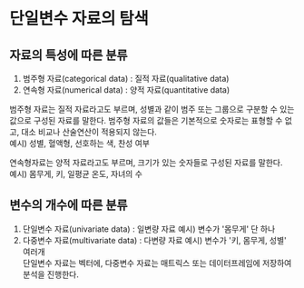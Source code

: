 # 단일변수 자료의 탐색
## 자료의 특성에 따른 분류
1. 범주형 자료(categorical data) : 질적 자료(qualitative data)  
2. 연속형 자료(numerical data) : 양적 자료(quantitative data)  
  
범주형 자료는 질적 자료라고도 부르며, 성별과 같이 범주 또는 그룹으로 구분할 수 있는 값으로 구성된 자료를 말한다. 범주형 자료의 값들은 기본적으로 숫자로는 표형할 수 없고, 대소 비교나 산술연산이 적용되지 않는다.  
예시) 성별, 혈액형, 선호하는 색, 찬성 여부  
  
연속형자료는 양적 자료라고도 부르며, 크기가 있는 숫자들로 구성된 자료를 말한다.  
예시) 몸무게, 키, 일평균 온도, 자녀의 수

## 변수의 개수에 따른 분류
1. 단일변수 자료(univariate data) : 일변량 자료  예시) 변수가 '몸무게' 단 하나  
2. 다중변수 자료(multivariate data) : 다변량 자료  예시) 변수가 '키, 몸무게, 성별' 여러개  
단일변수 자료는 벡터에, 다중변수 자료는 매트릭스 또는 데이터프레임에 저장하여 분석을 진행한다.  
